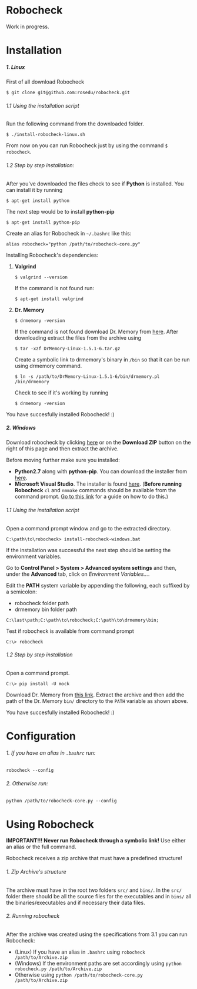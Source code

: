 Robocheck
==========
Work in progress.

Installation
=================
##### 1. Linux
First of all download Robocheck
```
$ git clone git@github.com:rosedu/robocheck.git
```
###### 1.1 Using the installation script
Run the following command from the downloaded folder.
```
$ ./install-robocheck-linux.sh
```
From now on you can run Robocheck just by using the command `$ robocheck`.

###### 1.2 Step by step installation:
After you've downloaded the files check to see if **Python** is installed.
You can install it by running
```
$ apt-get install python
```
The next step would be to install **python-pip**
```
$ apt-get install python-pip
```
Create an alias for Robocheck in `~/.bashrc` like this:
```
alias robocheck="python /path/to/robocheck-core.py"
```
Installing Robocheck's dependencies:

1. **Valgrind**
    ```
    $ valgrind --version
    ```
    If the command is not found run:
    ```
    $ apt-get install valgrind
    ```
2. **Dr. Memory**
    ```
    $ drmemory -version
    ```
    If the command is not found download Dr. Memory from [here](https://drmemory.googlecode.com/files/DrMemory-Linux-1.5.1-6.tar.gz). After downloading extract the files from the archive using
    ```
    $ tar -xzf DrMemory-Linux-1.5.1-6.tar.gz
    ```
    Create a symbolic link to drmemory's binary in `/bin` so that it can be run using drmemory command.
    ```
    $ ln -s /path/to/DrMemory-Linux-1.5.1-6/bin/drmemory.pl /bin/drmemory
    ```
    Check to see if it's working by running
    ```
    $ drmemory -version
    ```

You have succesfully installed Robocheck! :)

##### 2. Windows
Download robocheck by clicking [here](https://github.com/rosedu/robocheck/archive/master.zip) or on the **Download ZIP** button on the right of this page and then extract the archive.

Before moving further make sure you installed:
* **Python2.7** along with **python-pip**. You can download the installer from [here](https://www.python.org/ftp/python/2.7.10/python-2.7.10.amd64.msi).
* **Microsoft Visual Studio**. The installer is found [here](https://www.visualstudio.com/en-us/downloads/download-visual-studio-vs.aspx). (**Before running Robocheck** `cl` and `nmmake` commands should be available from the command prompt. [Go to this link]() for a guide on how to do this.)



###### 1.1 Using the installation script
Open a command prompt window and go to the extracted directory.
```
C:\path\to\robocheck> install-robocheck-windows.bat
```
If the installation was successful the next step should be setting the environment variables.

Go to **Control Panel > System > Advanced system settings** and then, under the **Advanced** tab, click on *Environment Variables...*.

Edit the **PATH** system variable by appending the following, each suffixed by a semicolon:
* robocheck folder path
* drmemory bin folder path


```
C:\last\path;C:\path\to\robocheck;C:\path\to\drmemory\bin;
```

Test if robocheck is available from command prompt
```
C:\> robocheck
```
###### 1.2 Step by step installation
Open a command prompt.
```
C:\> pip install -U mock
```
Download Dr. Memory from [this link](https://bintray.com/artifact/download/bruening/DrMemory/DrMemory-Windows-1.8.1-RC1.zip). Extract the archive and then add the path of the Dr. Memory `bin/` directory to the `PATH` variable as shown above.

You have succesfully installed Robocheck! :)

Configuration
==============

###### 1. If you have an alias in `.bashrc` run:
```
robocheck --config
```
###### 2. Otherwise run:
```
python /path/to/robocheck-core.py --config
```

Using Robocheck
================
**IMPORTANT!!! Never run Robocheck through a symbolic link!** Use either an alias or the full command.

Robocheck receives a zip archive that must have a predefined structure!
###### 1. Zip Archive's structure
The archive must have in the root two folders `src/` and `bins/`. In
the `src/` folder there should be all the source files for the executables and
in `bins/` all the binaries/executables and if necessary their data files.

###### 2. Running robocheck
After the archive was created using the specifications from 3.1 you can run Robocheck:

* (Linux) If you have an alias in `.bashrc` using `robocheck /path/to/Archive.zip`
* (Windows) If the environment paths are set accordingly using `python robocheck.py /path/to/Archive.zip`
* Otherwise using `python /path/to/robocheck-core.py /path/to/Archive.zip`
